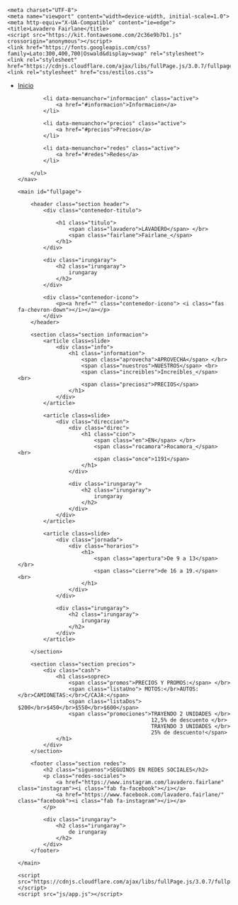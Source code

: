 <!DOCTYPE html>
<html lang="en">

<head>

	<meta charset="UTF-8">
	<meta name="viewport" content="width=device-width, initial-scale=1.0">
	<meta http-equiv="X-UA-Compatible" content="ie=edge">
	<title>Lavadero Fairlane</title>
	<script src="https://kit.fontawesome.com/2c36e9b7b1.js" crossorigin="anonymous"></script>
	<link href="https://fonts.googleapis.com/css?family=Lato:300,400,700|Oswald&display=swap" rel="stylesheet">
	<link rel="stylesheet" href="https://cdnjs.cloudflare.com/ajax/libs/fullPage.js/3.0.7/fullpage.css">
	<link rel="stylesheet" href="css/estilos.css">

</head>

<body>
	<nav class="nav">
		<ul id="menu" class="menu">
			<li data-menuanchor="inicio" class="active">
				<a href="#inicio">Inicio</a>
			</li>
	
			<li data-menuanchor="informacion" class="active">
				<a href="#informacion">Informacion</a>
			</li>
	
			<li data-menuanchor="precios" class="active">
				<a href="#precios">Precios</a>
			</li>

			<li data-menuanchor="redes" class="active">
				<a href="#redes">Redes</a>
			</li>
	
		</ul>
	</nav>

	<main id="fullpage">
		
		<header class="section header">
			<div class="contenedor-titulo">
				
				<h1 class="titulo">
					<span class="lavadero">LAVADERO</span> </br>
					<span class="fairlane">Fairlane_</span>
				</h1>
			</div>

			<div class="irungaray">
				<h2 class="irungaray">
					irungaray
				</h2>
			</div>

			<div class="contenedor-icono">
				<p><a href="" class="contenedor-icono"> <i class="fas fa-chevron-down"></i></a></p>
			</div>
		</header>
		
		<section class="section informacion">
			<article class=slide>
				<div class="info">
					<h1 class="information">
						<span class="aprovecha">APROVECHA</span> </br>
						<span class="nuestros">NUESTROS</span> <br>
						<span class="increibles">Increíbles_</span> <br>
						<span class="preciosz">PRECIOS</span>
					</h1>
				</div>
			</article>

			<article class=slide>
				<div class="direccion">
					<div class="direc">
						<h1 class="cion">
							<span class="en">EN</span> </br>
							<span class="rocamora">Rocamora_</span> <br>
							<span class="once">1191</span>
						</h1>
					</div>
				
					<div class="irungaray">
						<h2 class="irungaray">
							irungaray
						</h2>
					</div>
				</div>
			</article>			

			<article class=slide>
				<div class="jornada">
					<div class="horarios">
						<h1>
							<span class="apertura">De 9 a 13</span> </br>
							<span class="cierre">de 16 a 19.</span> <br>
						</h1>
					</div>
				</div>

				<div class="irungaray">
					<h2 class="irungaray">
						irungaray
					</h2>
				</div>
			</article>
		
		</section>

		<section class="section precios">
			<div class="cash">
				<h1 class=soprec>
					<span class="promos">PRECIOS Y PROMOS:</span> </br>
					<span class="listaUno"> MOTOS:</br>AUTOS:</br>CAMIONETAS:</br>C/CAJA:</span> 
					<span class="listaDos"> $200</br>$450</br>$550</br>$600</span> 
					<span class="promociones">TRAYENDO 2 UNIDADES </br>
											  12,5% de descuento </br>
											  TRAYENDO 3 UNIDADES </br>
											  25% de descuento!</span>
				</h1>
			</div>
		</section>

		<footer class="section redes">
			<h2 class="siguenos">SEGUINOS EN REDES SOCIALES</h2>
			<p class="redes-sociales">
				<a href="https://www.instagram.com/lavadero.fairlane" class="instagram"><i class="fab fa-facebook"></i></a>
				<a href="https://www.facebook.com/lavadero.fairlane/" class="facebook"><i class="fab fa-instagram"></i></a>
			</p>

			<div class="irungaray">
				<h2 class="irungaray">
					de irungaray
				</h2>
			</div>
		</footer>

	</main>

	<script src="https://cdnjs.cloudflare.com/ajax/libs/fullPage.js/3.0.7/fullpage.js"></script>
	<script src="js/app.js"></script>

</body>
</html>

